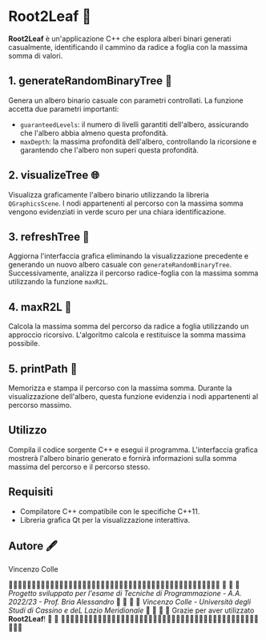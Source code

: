 # Root2Leaf 🌳

**Root2Leaf** è un'applicazione C++ che esplora alberi binari generati casualmente, identificando il cammino da radice a foglia con la massima somma di valori.

## 1. generateRandomBinaryTree 🌱

Genera un albero binario casuale con parametri controllati. La funzione accetta due parametri importanti:
- `guaranteedLevels`: il numero di livelli garantiti dell'albero, assicurando che l'albero abbia almeno questa profondità.
- `maxDepth`: la massima profondità dell'albero, controllando la ricorsione e garantendo che l'albero non superi questa profondità.

## 2. visualizeTree 🌐

Visualizza graficamente l'albero binario utilizzando la libreria `QGraphicsScene`. I nodi appartenenti al percorso con la massima somma vengono evidenziati in verde scuro per una chiara identificazione.

## 3. refreshTree 🔄

Aggiorna l'interfaccia grafica eliminando la visualizzazione precedente e generando un nuovo albero casuale con `generateRandomBinaryTree`. Successivamente, analizza il percorso radice-foglia con la massima somma utilizzando la funzione `maxR2L`.

## 4. maxR2L 🚀

Calcola la massima somma del percorso da radice a foglia utilizzando un approccio ricorsivo. L'algoritmo calcola e restituisce la somma massima possibile.

## 5. printPath 📜

Memorizza e stampa il percorso con la massima somma. Durante la visualizzazione dell'albero, questa funzione evidenzia i nodi appartenenti al percorso massimo.

## Utilizzo

Compila il codice sorgente C++ e esegui il programma. L'interfaccia grafica mostrerà l'albero binario generato e fornirà informazioni sulla somma massima del percorso e il percorso stesso.

## Requisiti

- Compilatore C++ compatibile con le specifiche C++11.
- Libreria grafica Qt per la visualizzazione interattiva.

## Autore 🖋️

Vincenzo Colle

🌳🌳🌳🌳🌳🌳🌳🌳🌳🌳🌳🌳🌳🌳🌳🌳🌳🌳🌳🌳🌳🌳🌳🌳🌳🌳🌳🌳🌳🌳🌳🌳🌳🌳🌳🌳🌳🌳🌳🌳🌳🌳🌳🌳🌳🌳
🌳                                                                                                          🌳
🌳 *Progetto sviluppato per l'esame di Tecniche di Programmazione - A.A. 2022/23 - Prof. Bria Alessandro*    🌳
🌳                                                                                                           🌳
🌳 *Vincenzo Colle - Università degli Studi di Cassino e deL Lazio Meridionale*                              🌳
🌳                                                                                                           🌳
🌳 Grazie per aver utilizzato **Root2Leaf**! 🌿                                                             🌳
🌳🌳🌳🌳🌳🌳🌳🌳🌳🌳🌳🌳🌳🌳🌳🌳🌳🌳🌳🌳🌳🌳🌳🌳🌳🌳🌳🌳🌳🌳🌳🌳🌳🌳🌳🌳🌳🌳🌳🌳🌳🌳🌳🌳🌳🌳
